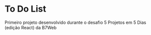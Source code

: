 # To Do List

Primeiro projeto desenvolvido durante o desafio 5 Projetos em 5 Dias (edição React) da B7Web
